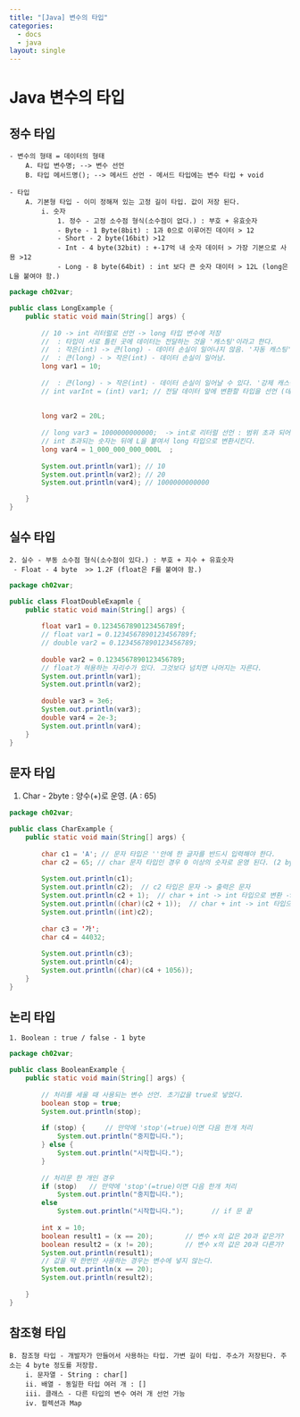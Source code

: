 ```yaml
---
title: "[Java] 변수의 타입"
categories:
  - docs
  - java
layout: single
---
```


# Java 변수의 타입

## 정수 타입
    - 변수의 형태 = 데이터의 형태
        A. 타입 변수명; --> 변수 선언
        B. 타입 메서드명(); --> 메서드 선언 - 메서드 타입에는 변수 타입 + void
 
    - 타입
        A. 기본형 타입 - 이미 정해져 있는 고정 길이 타입. 값이 저장 된다.
            i. 숫자
                1. 정수 - 고정 소수점 형식(소수점이 없다.) : 부호 + 유효숫자
                - Byte - 1 Byte(8bit) : 1과 0으로 이루어진 데이터 > 12
                - Short - 2 byte(16bit) >12
                - Int - 4 byte(32bit) : +-17억 내 숫자 데이터 > 가장 기본으로 사용 >12
                - Long - 8 byte(64bit) : int 보다 큰 숫자 대이터 > 12L (long은 L을 붙여야 함.)

```java
package ch02var;

public class LongExample {
	public static void main(String[] args) {
		
		// 10 -> int 리터럴로 선언 -> long 타입 변수에 저장
		//  : 타입이 서로 틀린 곳에 데이터는 전달하는 것을 '캐스팅'이라고 한다.
		//  : 작은(int) -> 큰(long) - 데이터 손실이 일어나지 않음. '자동 캐스팅'
		//  : 큰(long) - > 작은(int) - 데이터 손실이 일어남.
		long var1 = 10;
		
		//  : 큰(long) - > 작은(int) - 데이터 손실이 일어날 수 있다. '강제 캐스팅'
		// int varInt = (int) var1; // 전달 데이터 앞에 변환할 타입을 선언 (데이터 손실이 일어나도 감수하겠다.)
		
		
		long var2 = 20L;
		
		// long var3 = 1000000000000;  -> int로 리터럴 선언 : 범위 초과 되어 오류
		// int 초과되는 숫자는 뒤에 L을 붙여서 long 타입으로 변환시킨다.
		long var4 = 1_000_000_000_000L	;
		
		System.out.println(var1); // 10
		System.out.println(var2); // 20
		System.out.println(var4); // 1000000000000

	}
}
```

## 실수 타입
    2. 실수 - 부동 소수점 형식(소수점이 있다.) : 부호 + 지수 + 유효숫자
     - Float - 4 byte  >> 1.2F (float은 F를 붙여야 함.)

```java
package ch02var;

public class FloatDoubleExapmle {
	public static void main(String[] args) {
		
		float var1 = 0.1234567890123456789f;
		// float var1 = 0.1234567890123456789f;  
		// double var2 = 0.1234567890123456789;
		
		double var2 = 0.1234567890123456789;
		// float가 혀용하는 자리수가 있다. 그것보다 넘치면 나머지는 자른다.
		System.out.println(var1);
		System.out.println(var2);
		
		double var3 = 3e6;
		System.out.println(var3);
		double var4 = 2e-3;
		System.out.println(var4);
	}
}
```

## 문자 타입
   1. Char - 2byte : 양수(+)로 운영.  (A : 65)

```java
package ch02var;

public class CharExample {
	public static void main(String[] args) {
		
		char c1 = 'A'; // 문자 타입은 ''안에 한 글자를 반드시 입력해야 한다.
		char c2 = 65; // char 문자 타입인 경우 0 이상의 숫자로 운영 된다. (2 byte 크기)
		
		System.out.println(c1);
		System.out.println(c2);  // c2 타입은 문자 -> 출력은 문자
		System.out.println(c2 + 1);  // char + int -> int 타입으로 변환 -> 숫자 출력
		System.out.println((char)(c2 + 1));  // char + int -> int 타입으로 변환 -> 숫자 출력
		System.out.println((int)c2);
		
		char c3 = '가';
		char c4 = 44032;
		
		System.out.println(c3);
		System.out.println(c4);
		System.out.println((char)(c4 + 1056));
	}
}
```

## 논리 타입
    1. Boolean : true / false - 1 byte

```java
package ch02var;

public class BooleanExample {
	public static void main(String[] args) {
		
		// 처리를 세울 때 사용되는 변수 선언. 초기값을 true로 넣었다.
		boolean stop = true;
		System.out.println(stop);
		
		if (stop) { 	// 만약에 'stop'(=true)이면 다음 한개 처리
			System.out.println("중지합니다.");
		} else {
			System.out.println("시작합니다.");
		}
		
		// 처리문 한 개인 경우
		if (stop)  	// 만약에 'stop'(=true)이면 다음 한개 처리
			System.out.println("중지합니다.");
		else 
			System.out.println("시작합니다.");		// if 문 끝
		
		int x = 10;
		boolean result1 = (x == 20);		// 변수 x의 값은 20과 같은가?
		boolean result2 = (x != 20);		// 변수 x의 값은 20과 다른가?
		System.out.println(result1);
		// 값을 딱 한번만 사용하는 경우는 변수에 넣지 않는다.
		System.out.println(x == 20);
		System.out.println(result2);
		
	}
}
```

## 참조형 타입
    B. 참조형 타입 - 개발자가 만들어서 사용하는 타입. 가변 길이 타입. 주소가 저장된다. 주소는 4 byte 정도를 저장함.
        i. 문자열 - String : char[]
        ii. 배열 - 동일한 타입 여러 개 : []
        iii. 클래스 - 다른 타입의 변수 여러 개 선언 가능
        iv. 컬렉션과 Map